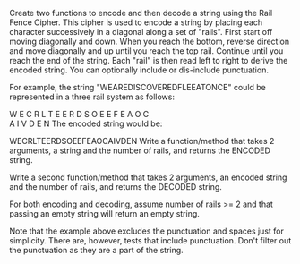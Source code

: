 Create two functions to encode and then decode a string using the Rail Fence Cipher. This cipher is used to encode a string by placing each character successively in a diagonal along a set of "rails". First start off moving diagonally and down. When you reach the bottom, reverse direction and move diagonally and up until you reach the top rail. Continue until you reach the end of the string. Each "rail" is then read left to right to derive the encoded string. You can optionally include or dis-include punctuation.

For example, the string "WEAREDISCOVEREDFLEEATONCE" could be represented in a three rail system as follows:

W       E       C       R       L       T       E
  E   R   D   S   O   E   E   F   E   A   O   C  
    A       I       V       D       E       N
The encoded string would be:

WECRLTEERDSOEEFEAOCAIVDEN
Write a function/method that takes 2 arguments, a string and the number of rails, and returns the ENCODED string.

Write a second function/method that takes 2 arguments, an encoded string and the number of rails, and returns the DECODED string.

For both encoding and decoding, assume number of rails >= 2 and that passing an empty string will return an empty string.

Note that the example above excludes the punctuation and spaces just for simplicity. There are, however, tests that include punctuation. Don't filter out the punctuation as they are a part of the string.